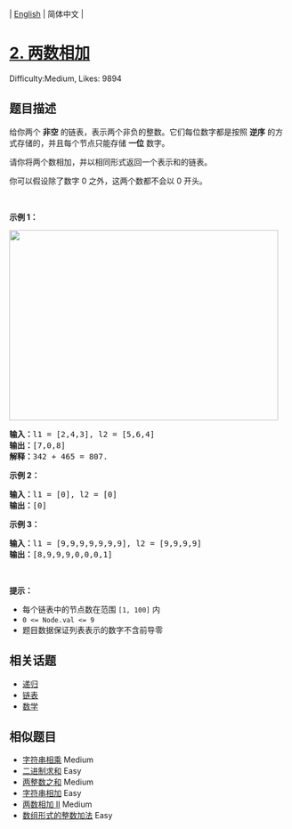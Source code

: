 
| [English](README_EN.md) | 简体中文 |

# [2. 两数相加](https://leetcode.cn/problems/add-two-numbers/)
Difficulty:Medium, Likes: 9894

## 题目描述

<p>给你两个 <strong>非空</strong> 的链表，表示两个非负的整数。它们每位数字都是按照 <strong>逆序</strong> 的方式存储的，并且每个节点只能存储 <strong>一位</strong> 数字。</p>

<p>请你将两个数相加，并以相同形式返回一个表示和的链表。</p>

<p>你可以假设除了数字 0 之外，这两个数都不会以 0 开头。</p>

<p> </p>

<p><strong>示例 1：</strong></p>
<img alt="" src="https://assets.leetcode-cn.com/aliyun-lc-upload/uploads/2021/01/02/addtwonumber1.jpg" style="width: 483px; height: 342px;" />
<pre>
<strong>输入：</strong>l1 = [2,4,3], l2 = [5,6,4]
<strong>输出：</strong>[7,0,8]
<strong>解释：</strong>342 + 465 = 807.
</pre>

<p><strong>示例 2：</strong></p>

<pre>
<strong>输入：</strong>l1 = [0], l2 = [0]
<strong>输出：</strong>[0]
</pre>

<p><strong>示例 3：</strong></p>

<pre>
<strong>输入：</strong>l1 = [9,9,9,9,9,9,9], l2 = [9,9,9,9]
<strong>输出：</strong>[8,9,9,9,0,0,0,1]
</pre>

<p> </p>

<p><strong>提示：</strong></p>

<ul>
	<li>每个链表中的节点数在范围 <code>[1, 100]</code> 内</li>
	<li><code>0 <= Node.val <= 9</code></li>
	<li>题目数据保证列表表示的数字不含前导零</li>
</ul>


## 相关话题

- [递归](https://leetcode-cn.com/tag/recursion/)
- [链表](https://leetcode-cn.com/tag/linked-list/)
- [数学](https://leetcode-cn.com/tag/math/)

## 相似题目

- [字符串相乘](../multiply-strings/README.md) Medium 
- [二进制求和](../add-binary/README.md) Easy 
- [两整数之和](../sum-of-two-integers/README.md) Medium 
- [字符串相加](../add-strings/README.md) Easy 
- [两数相加 II](../add-two-numbers-ii/README.md) Medium 
- [数组形式的整数加法](../add-to-array-form-of-integer/README.md) Easy 
